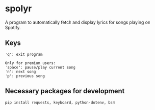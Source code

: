 # spolyr
A program to automatically fetch and display lyrics for songs playing on Spotify.

## Keys
```
'q': exit program

Only for premium users:
'space': pause/play current song
'n': next song
'p': previous song
```

## Necessary packages for development
```
pip install requests, keyboard, python-dotenv, bs4
```

